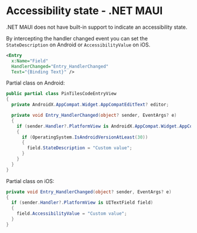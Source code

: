 # Accessibility state - .NET MAUI

.NET MAUI does not have built-in support to indicate an accessibility state.

By intercepting the handler changed event you can set the `StateDescription` on Android or `AccessibilityValue` on iOS.

```xml title="CustomEntry.xaml"
<Entry
  x:Name="Field"
  HandlerChanged="Entry_HandlerChanged"
  Text="{Binding Text}" />
```

Partial class on Android:

```c# title="CustomEntry.xaml.Android.cs"
public partial class PinTilesCodeEntryView
{
  private AndroidX.AppCompat.Widget.AppCompatEditText? editor;

  private void Entry_HandlerChanged(object? sender, EventArgs? e)
  {
    if (sender.Handler?.PlatformView is AndroidX.AppCompat.Widget.AppCompatEditText field)
    {
      if (OperatingSystem.IsAndroidVersionAtLeast(30))
      {
        field.StateDescription = "Custom value";
      } 
    }
  }
}
```

Partial class on iOS:

```c# title="CustomEntry.xaml.iOS.cs"
private void Entry_HandlerChanged(object? sender, EventArgs? e)
{
  if (sender.Handler?.PlatformView is UITextField field)
  {
    field.AccessibilityValue = "Custom value";
  }
}
```
